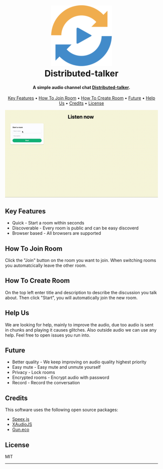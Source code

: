 
<h1 align="center">
  <br>
  <a href="https://qvdev.github.io/distributed-talker/"><img src="/fav/android-chrome-192x192.png" alt="distributed-talker" width="200"></a>
  <br>
  Distributed-talker
  <br>
</h1>

<h4 align="center">A simple audio channel chat <a href="https://qvdev.github.io/distributed-talker/" target="_blank">Distributed-talker</a>.</h4>

<p align="center">
  <a href="#key-features">Key Features</a> •
  <a href="#how-to-join-room">How To Join Room</a> •
  <a href="#how-to-create-room">How To Create Room</a> •
  <a href="#future">Future</a> •
  <a href="#help-us">Help Us</a> •
  <a href="#credits">Credits</a> •
  <a href="#license">License</a>
</p>

![screenshot](/intro.gif)

## Key Features

* Quick - Start a room within seconds
* Discoverable - Every room is public and can be easy discoverd
* Browser based - All browsers are supported

## How To Join Room

Click the "Join" button on the room you want to join. When switching rooms you automatcically leave the other room.

## How To Create Room

On the top left enter title and description to describe the discussion you talk about. Then click "Start", you will automatically join the new room.

## Help Us

We are looking for help, mainly to improve the audio, due too audio is sent in chunks and playing it causes glitches. Also outside audio we can use any help.
Feel free to open issues you run into.

## Future

* Better quality - We keep improving on audio quality highest priority
* Easy mute - Easy mute and unmute yourself
* Privacy - Lock rooms
* Encrypted rooms - Encrypt audio with password
* Record - Record the conversation

## Credits

This software uses the following open source packages:

- [Speex.js](https://github.com/jpemartins/speex.js)
- [XAudioJS](https://github.com/taisel/XAudioJS)
- [Gun.eco](http://gun.eco/)

## License

MIT

---